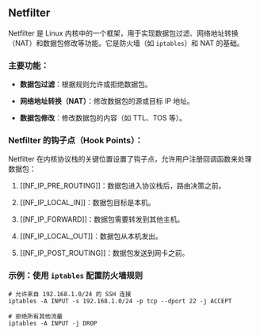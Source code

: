 ## **Netfilter**

Netfilter 是 Linux 内核中的一个框架，用于实现数据包过滤、网络地址转换（NAT）和数据包修改等功能。它是防火墙（如 `iptables`）和 NAT 的基础。

### 主要功能：

- **数据包过滤**：根据规则允许或拒绝数据包。
    
- **网络地址转换（NAT）**：修改数据包的源或目标 IP 地址。
    
- **数据包修改**：修改数据包的内容（如 TTL、TOS 等）。
    

### Netfilter 的钩子点（Hook Points）：

Netfilter 在内核协议栈的关键位置设置了钩子点，允许用户注册回调函数来处理数据包：

1. [[NF_IP_PRE_ROUTING]]：数据包进入协议栈后，路由决策之前。
    
2. [[NF_IP_LOCAL_IN]]：数据包目标是本机。
    
3. [[NF_IP_FORWARD]]：数据包需要转发到其他主机。
    
4. [[NF_IP_LOCAL_OUT]]：数据包从本机发出。
    
5. [[NF_IP_POST_ROUTING]]：数据包发送到网卡之前。
    

### 示例：使用 `iptables` 配置防火墙规则

```
# 允许来自 192.168.1.0/24 的 SSH 连接
iptables -A INPUT -s 192.168.1.0/24 -p tcp --dport 22 -j ACCEPT

# 拒绝所有其他流量
iptables -A INPUT -j DROP
```

